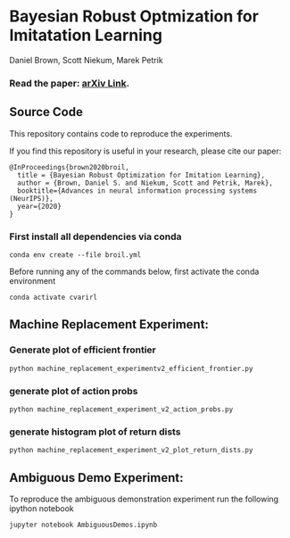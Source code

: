 # Bayesian Robust Optmization for Imitatation Learning 

Daniel Brown, Scott Niekum, Marek Petrik

### Read the paper: [arXiv Link](https://arxiv.org/abs/2007.12315).

## Source Code

This repository contains code to reproduce the experiments.

If you find this repository is useful in your research, please cite our paper:
```
@InProceedings{brown2020broil,
  title = {Bayesian Robust Optimization for Imitation Learning},
  author = {Brown, Daniel S. and Niekum, Scott and Petrik, Marek},
  booktitle={Advances in neural information processing systems (NeurIPS)},
  year={2020}
}

```


### First install all dependencies via conda
```
conda env create --file broil.yml
```

Before running any of the commands below, first activate the conda environment
```
conda activate cvarirl
```

## Machine Replacement Experiment:

### Generate plot of efficient frontier
```
python machine_replacement_experimentv2_efficient_frontier.py
```
### generate plot of action probs
```
python machine_replacement_experiment_v2_action_probs.py
```

### generate histogram plot of return dists
```
python machine_replacement_experiment_v2_plot_return_dists.py
```

## Ambiguous Demo Experiment:
To reproduce the ambiguous demonstration experiment run the following ipython notebook

```
jupyter notebook AmbiguousDemos.ipynb
```
